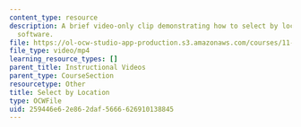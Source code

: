 ```yaml
---
content_type: resource
description: A brief video-only clip demonstrating how to select by location in ArcGIS
  software.
file: https://ol-ocw-studio-app-production.s3.amazonaws.com/courses/11-205-introduction-to-spatial-analysis-fall-2019/259446e62e862daf5666626910138845_MIT11_205F19_select_by_location.mp4
file_type: video/mp4
learning_resource_types: []
parent_title: Instructional Videos
parent_type: CourseSection
resourcetype: Other
title: Select by Location
type: OCWFile
uid: 259446e6-2e86-2daf-5666-626910138845
---
```

